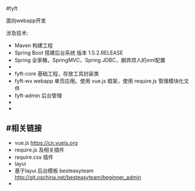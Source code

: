 #fyft

面向webapp开发

涉及技术:

* Maven 构建工程
* Spring Boot 搭建后台系统 版本 1.5.2.RELEASE
* Spring 全家桶，SpringMVC、Spring JDBC，摒弃烦人的xml配置
*
* fyft-core 基础工程，存放工具封装类
* fyft-wx webapp 单页应用。使用 vue.js 框架，使用 require.js 管理模块化文件
* fyft-admin 后台管理
* 
* 
#相关链接
---
* vue.js	https://cn.vuejs.org
* require.js 及相关插件	<a href="" target="_blank"></a>
* require.css 插件 <a href="" target="_blank"></a>
* layui <a href="" target="_blank"></a>
* 基于layui 后台模板 besteasyteam		http://git.oschina.net/besteasyteam/beginner_admin
* 